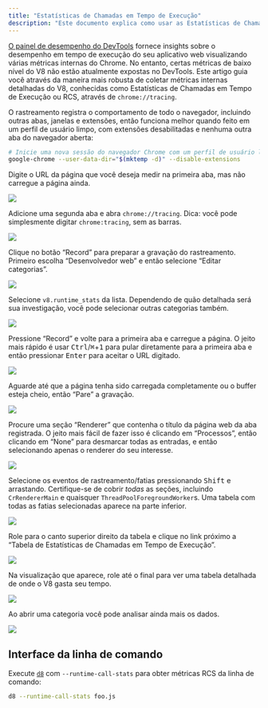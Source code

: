 ```yaml
---
title: "Estatísticas de Chamadas em Tempo de Execução"
description: "Este documento explica como usar as Estatísticas de Chamadas em Tempo de Execução para obter métricas internas detalhadas do V8."
---
```

[O painel de desempenho do DevTools](https://developers.google.com/web/tools/chrome-devtools/evaluate-performance/) fornece insights sobre o desempenho em tempo de execução do seu aplicativo web visualizando várias métricas internas do Chrome. No entanto, certas métricas de baixo nível do V8 não estão atualmente expostas no DevTools. Este artigo guia você através da maneira mais robusta de coletar métricas internas detalhadas do V8, conhecidas como Estatísticas de Chamadas em Tempo de Execução ou RCS, através de `chrome://tracing`.

O rastreamento registra o comportamento de todo o navegador, incluindo outras abas, janelas e extensões, então funciona melhor quando feito em um perfil de usuário limpo, com extensões desabilitadas e nenhuma outra aba do navegador aberta:

```bash
# Inicie uma nova sessão do navegador Chrome com um perfil de usuário limpo e extensões desabilitadas
google-chrome --user-data-dir="$(mktemp -d)" --disable-extensions
```

Digite o URL da página que você deseja medir na primeira aba, mas não carregue a página ainda.

![](/_img/rcs/01.png)

Adicione uma segunda aba e abra `chrome://tracing`. Dica: você pode simplesmente digitar `chrome:tracing`, sem as barras.

![](/_img/rcs/02.png)

Clique no botão “Record” para preparar a gravação do rastreamento. Primeiro escolha “Desenvolvedor web” e então selecione “Editar categorias”.

![](/_img/rcs/03.png)

Selecione `v8.runtime_stats` da lista. Dependendo de quão detalhada será sua investigação, você pode selecionar outras categorias também.

![](/_img/rcs/04.png)

Pressione “Record” e volte para a primeira aba e carregue a página. O jeito mais rápido é usar <kbd>Ctrl</kbd>/<kbd>⌘</kbd>+<kbd>1</kbd> para pular diretamente para a primeira aba e então pressionar <kbd>Enter</kbd> para aceitar o URL digitado.

![](/_img/rcs/05.png)

Aguarde até que a página tenha sido carregada completamente ou o buffer esteja cheio, então “Pare” a gravação.

![](/_img/rcs/06.png)

Procure uma seção “Renderer” que contenha o título da página web da aba registrada. O jeito mais fácil de fazer isso é clicando em “Processos”, então clicando em “None” para desmarcar todas as entradas, e então selecionando apenas o renderer do seu interesse.

![](/_img/rcs/07.png)

Selecione os eventos de rastreamento/fatias pressionando <kbd>Shift</kbd> e arrastando. Certifique-se de cobrir _todas_ as seções, incluindo `CrRendererMain` e quaisquer `ThreadPoolForegroundWorker`s. Uma tabela com todas as fatias selecionadas aparece na parte inferior.

![](/_img/rcs/08.png)

Role para o canto superior direito da tabela e clique no link próximo a “Tabela de Estatísticas de Chamadas em Tempo de Execução”.

![](/_img/rcs/09.png)

Na visualização que aparece, role até o final para ver uma tabela detalhada de onde o V8 gasta seu tempo.

![](/_img/rcs/10.png)

Ao abrir uma categoria você pode analisar ainda mais os dados.

![](/_img/rcs/11.png)

## Interface da linha de comando

Execute [`d8`](/docs/d8) com `--runtime-call-stats` para obter métricas RCS da linha de comando:

```bash
d8 --runtime-call-stats foo.js
```
